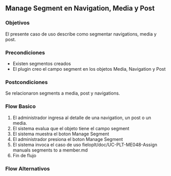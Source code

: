 ## Manage Segment en Navigation, Media y Post
### Objetivos

El presente caso de uso describe como segmentar navigations, media y post.

### Precondiciones

- Existen segmentos creados
- El plugin creo el campo segment en los objetos Media, Navigation y Post

### Postcondiciones

Se relacionaron segments a media, post y navigations.

### Flow Basico

1. El administrador ingresa al detalle de una navigation, un post o un media.
2. El sistema evalua que el objeto tiene el campo segment
3. El sistema muestra el boton Manage Segment
4. El administrador presiona el boton Manage Segment
5. El sistema invoca el caso de uso fieloplt/doc/UC-PLT-ME048-Assign manuals segments to a member.md
6. Fin de flujo

### Flow Alternativos
